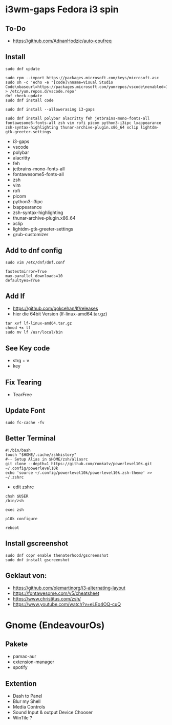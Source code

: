 # i3wm-gaps Fedora i3 spin

## To-Do
* https://github.com/AdnanHodzic/auto-cpufreq

## Install
```
sudo dnf update
```
```
sudo rpm --import https://packages.microsoft.com/keys/microsoft.asc
sudo sh -c 'echo -e "[code]\nname=Visual Studio Code\nbaseurl=https://packages.microsoft.com/yumrepos/vscode\nenabled=1\ngpgcheck=1\ngpgkey=https://packages.microsoft.com/keys/microsoft.asc" > /etc/yum.repos.d/vscode.repo'
dnf check-update
sudo dnf install code
```

```
sudo dnf install --allowerasing i3-gaps
```

```
sudo dnf install polybar alacritty feh jetbrains-mono-fonts-all fontawesome5-fonts-all zsh vim rofi picom python3-i3ipc lxappearance zsh-syntax-highlighting thunar-archive-plugin.x86_64 xclip lightdm-gtk-greeter-settings
```

* i3-gaps
* vscode
* polybar
* alacritty
* feh
* jetbrains-mono-fonts-all
* fontawesome5-fonts-all
* zsh
* vim
* rofi
* picom
* python3-i3ipc
* lxappearance
* zsh-syntax-highlighting
* thunar-archive-plugin.x86_64
* xclip
* lightdm-gtk-greeter-settings
* grub-customizer

## Add to dnf config
```
sudo vim /etc/dnf/dnf.conf

fastestmirror=True
max-parallel_downloads=10
defaultyes=True
```

## Add lf
* https://github.com/gokcehan/lf/releases
* hier die 64bit Version (lf-linux-amd64.tar.gz)
```
tar xvf lf-linux-amd64.tar.gz
chmod +x lf
sudo mv lf /usr/local/bin
```

## See Key code
* strg + v
* key

## Fix Tearing
* TearFree

## Update Font
```
sudo fc-cache -fv
```

## Better Terminal
```
#!/bin/bash
touch "$HOME/.cache/zshhistory"
#-- Setup Alias in $HOME/zsh/aliasrc
git clone --depth=1 https://github.com/romkatv/powerlevel10k.git ~/.config/powerlevel10k
echo 'source ~/.config/powerlevel10k/powerlevel10k.zsh-theme' >> ~/.zshrc
```
* edit zshrc
```
chsh $USER
/bin/zsh
```
```
exec zsh
```
```
p10k configure
```
```
reboot
```
## Install gscreenshot
```
sudo dnf copr enable thenaterhood/gscreenshot
sudo dnf install gscreenshot
```

## Geklaut von:
* https://github.com/olemartinorg/i3-alternating-layout
* https://fontawesome.com/v5/cheatsheet
* https://www.christitus.com/zsh/
* https://www.youtube.com/watch?v=eLEo4OQ-cuQ

# Gnome (EndeavourOs)

## Pakete
* pamac-aur
* extension-manager
* spotify

## Extention
* Dash to Panel
* Blur my Shell
* Media Controls
* Sound Input & output Device Chooser
* WinTile ?

